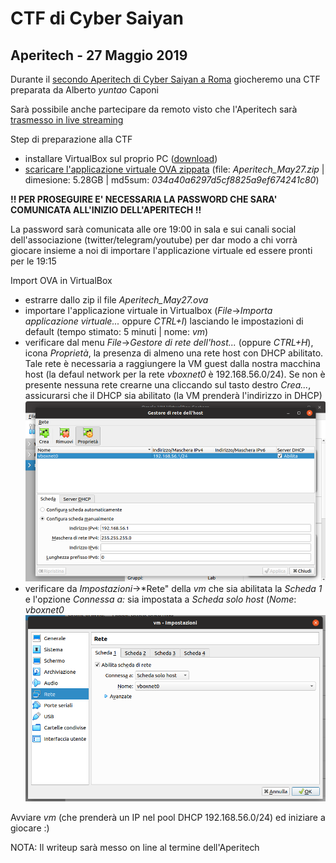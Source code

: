 # CTF di Cyber Saiyan

## Aperitech - 27 Maggio 2019
Durante il [secondo Aperitech di Cyber Saiyan a Roma](https://www.eventbrite.it/e/biglietti-secondo-appuntamento-con-le-ctf-aperitech-di-cyber-saiyan-60310700930) giocheremo una CTF preparata da Alberto *yuntao* Caponi

Sarà possibile anche partecipare da remoto visto che l'Aperitech sarà [trasmesso in live streaming](https://www.youtube.com/watch?v=sLuA1Phi4mg)

Step di preparazione alla CTF
* installare VirtualBox sul proprio PC ([download](https://www.virtualbox.org/wiki/Downloads))
* [scaricare l'applicazione virtuale OVA zippata](https://mega.nz/#!bAoBzY7T!Y0HTuOPgjzW092TfUw4fskNyxdAl4steg0n_jyyM9-M) (file: *Aperitech_May27.zip* | dimesione: 5.28GB | md5sum: *034a40a6297d5cf8825a9ef674241c80*)

**!! PER PROSEGUIRE E' NECESSARIA LA PASSWORD CHE SARA' COMUNICATA ALL'INIZIO DELL'APERITECH !!**

La password sarà comunicata alle ore 19:00 in sala e sui canali social dell'associazione (twitter/telegram/youtube) per dar modo a chi vorrà giocare insieme a noi di importare l'applicazione virtuale ed essere pronti per le 19:15

Import OVA in VirtualBox
* estrarre dallo zip il file *Aperitech_May27.ova* 
* importare l'applicazione virtuale in Virtualbox (*File*->*Importa applicazione virtuale...* oppure *CTRL+I*) lasciando le impostazioni di default (tempo stimato: 5 minuti | nome: *vm*)
* verificare dal menu *File*->*Gestore di rete dell'host...* (oppure *CTRL+H*), icona *Proprietà*, la presenza di almeno una rete host con DHCP abilitato. Tale rete è necessaria a raggiungere la VM guest dalla nostra macchina host (la defaul network per la rete *vboxnet0* è 192.168.56.0/24). Se non è presente nessuna rete crearne una cliccando sul tasto destro *Crea...*, assicurarsi che il DHCP sia abilitato (la VM prenderà l'indirizzo in DHCP)
![vboxnet0](vbox-01.png)
* verificare da *Impostazioni*->*Rete" della *vm* che sia abilitata la *Scheda 1* e l'opzione *Connessa a:* sia impostata a *Scheda solo host* (*Nome*: *vboxnet0*
![vboxnet0](vbox-02.png)

Avviare *vm* (che prenderà un IP nel pool DHCP 192.168.56.0/24) ed iniziare a giocare :)

NOTA: Il writeup sarà messo on line al termine dell'Aperitech
